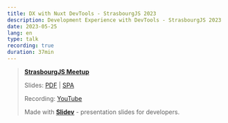 ```yaml
---
title: DX with Nuxt DevTools - StrasbourgJS 2023
description: Development Experience with DevTools - StrasbourgJS 2023
date: 2023-05-25
lang: en
type: talk
recording: true
duration: 37min
---
```


> [**StrasbourgJS Meetup**](https://strasbourgjs.org/)
> 
> Slides: [PDF](https://antfu.me/talks/2023-05-25) | [SPA](https://talks.antfu.me/2023/nuxt-devtools-strasbourg/)
>
> Recording: [YouTube](https://www.youtube.com/watch?v=brXZw4HQBGY)
>
> Made with <Slidev class="inline"/>  [**Slidev**](https://github.com/slidevjs/slidev) - presentation slides for developers.
